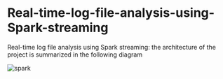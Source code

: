 # Real-time-log-file-analysis-using-Spark-streaming
Real-time log file analysis using Spark streaming:
the architecture of the project is summarized in the following diagram

![spark](https://user-images.githubusercontent.com/108365289/183263108-a907ee3f-72dd-440b-b0a1-ddda46046e15.PNG)
